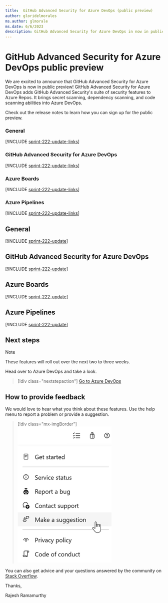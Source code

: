 ```yaml
---
title:  GitHub Advanced Security for Azure DevOps (public preview)
author: gloridelmorales
ms.author: glmorale
ms.date: 6/6/2023
description: GitHub Advanced Security for Azure DevOps in now in public preview.
---
```

# GitHub Advanced Security for Azure DevOps public preview

We are excited to announce that GitHub Advanced Security for Azure DevOps is now in public preview! GitHub Advanced Security for Azure DevOps adds GitHub Advanced Security's suite of security features to Azure Repos. It brings secret scanning, dependency scanning, and code scanning abilities into Azure DevOps. 

Check out the release notes to learn how you can sign up for the public preview.

### General

[!INCLUDE [sprint-222-update-links](includes/general/sprint-222-update-links.md)]

### GitHub Advanced Security for Azure DevOps

[!INCLUDE [sprint-222-update-links](includes/ghazdo/sprint-222-update-links.md)]

### Azure Boards

[!INCLUDE [sprint-222-update-links](includes/boards/sprint-222-update-links.md)]

### Azure Pipelines

[!INCLUDE [sprint-222-update-links](includes/pipelines/sprint-222-update-links.md)]


## General
[!INCLUDE [sprint-222-update](includes/general/sprint-222-update.md)]

## GitHub Advanced Security for Azure DevOps
[!INCLUDE [sprint-222-update](includes/ghazdo/sprint-222-update.md)]

## Azure Boards

[!INCLUDE [sprint-222-update](includes/boards/sprint-222-update.md)]

## Azure Pipelines

[!INCLUDE [sprint-222-update](includes/pipelines/sprint-222-update.md)]


## Next steps

> [!NOTE]
> These features will roll out over the next two to three weeks.

Head over to Azure DevOps and take a look.

> [!div class="nextstepaction"] 
> [Go to Azure DevOps](https://go.microsoft.com/fwlink/?LinkId=307137&campaign=o~msft~docs~product-vsts~release-notes)

## How to provide feedback

We would love to hear what you think about these features. Use the help menu to report a problem or provide a suggestion.

> [!div class="mx-imgBorder"] 
> ![Make a suggestion](../media/make-a-suggestion.png)

You can also get advice and your questions answered by the community on [Stack Overflow](https://stackoverflow.com/questions/tagged/azure-devops).

Thanks,

Rajesh Ramamurthy